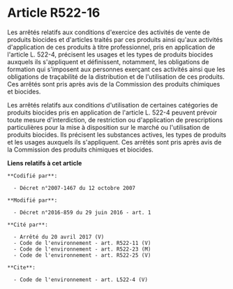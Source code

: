 # Article R522-16

Les arrêtés relatifs aux conditions d'exercice des activités de vente de produits biocides et d'articles traités par ces
produits ainsi qu'aux activités d'application de ces produits à titre professionnel, pris en application de l'article L.
522-4, précisent les usages et les types de produits biocides auxquels ils s'appliquent et définissent, notamment, les
obligations de formation qui s'imposent aux personnes exerçant ces activités ainsi que les obligations de traçabilité de la
distribution et de l'utilisation de ces produits. Ces arrêtés sont pris après avis de la Commission des produits chimiques et
biocides. 

Les arrêtés relatifs aux conditions d'utilisation de certaines catégories de produits biocides pris en application de
l'article L. 522-4 peuvent prévoir toute mesure d'interdiction, de restriction ou d'application de prescriptions
particulières pour la mise à disposition sur le marché ou l'utilisation de produits biocides. Ils précisent les substances
actives, les types de produits et les usages auxquels ils s'appliquent. Ces arrêtés sont pris après avis de la Commission des
produits chimiques et biocides.

**Liens relatifs à cet article**

	**Codifié par**:

	  - Décret n°2007-1467 du 12 octobre 2007

	**Modifié par**:

	  - Décret n°2016-859 du 29 juin 2016 - art. 1

	**Cité par**:

	  - Arrêté du 20 avril 2017 (V)
	  - Code de l'environnement - art. R522-11 (V)
	  - Code de l'environnement - art. R522-23 (M)
	  - Code de l'environnement - art. R522-25 (V)

	**Cite**:

	  - Code de l'environnement - art. L522-4 (V)
